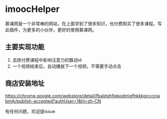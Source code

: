# imoocHelper

慕课网是一个非常棒的网站，在上面学到了很多知识，也付费购买了很多课程。写此插件，为更多的小伙伴，更好的使用慕课网。

## 主要实现功能

1. 去除付费课程中影响注意力的飘动id
2. 一个视频结束后，自动播放下一个视频，不需要手动点击

## 商店安装地址

https://chrome.google.com/webstore/detail/fbaldghfjekodmigfhkkbgcccjnabmjk/publish-accepted?authUser=1&hl=zh-CN

有任何问题，欢迎提issue